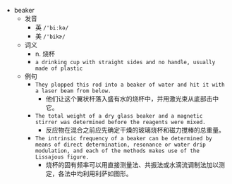 - beaker
  - 发音
    - 英 `/'biːkə/`
    - 美 `/'bikɚ/`
  - 词义
    - n. 烧杯
    - `a drinking cup with straight sides and no handle, usually made of plastic`
  - 例句
    - `They plopped this rod into a beaker of water and hit it with a laser beam from below.`
      - 他们让这个翼状杆落入盛有水的烧杯中，并用激光束从底部击中它。
    - `The total weight of a dry glass beaker and a magnetic stirrer was determined before the reagents were mixed.`
      - 反应物在混合之前应先确定干燥的玻璃烧杯和磁力搅棒的总重量。
    - `The intrinsic frequency of a beaker can be determined by means of direct determination, resonance or water drip modulation, and each of the methods makes use of the Lissajous figure.`
      - 烧杯的固有频率可以用直接测量法、共振法或水滴流调制法加以测定，各法中均利用利萨如图形。

